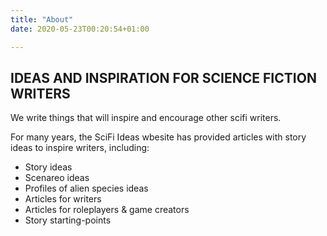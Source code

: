 ```yaml
---
title: "About"
date: 2020-05-23T00:20:54+01:00

---
```



<h2>IDEAS AND INSPIRATION FOR SCIENCE FICTION WRITERS</h2>

We write things that will inspire and encourage other scifi writers. 

For many years, the SciFi Ideas wbesite has provided articles with story ideas to inspire writers, including: 

<ul>
<li>Story ideas</li>
<li>Scenareo ideas</li>
<li>Profiles of alien species ideas</li>
<li>Articles for writers</li>
<li>Articles for roleplayers & game creators</li>
<li>Story starting-points</li>
</ul>
